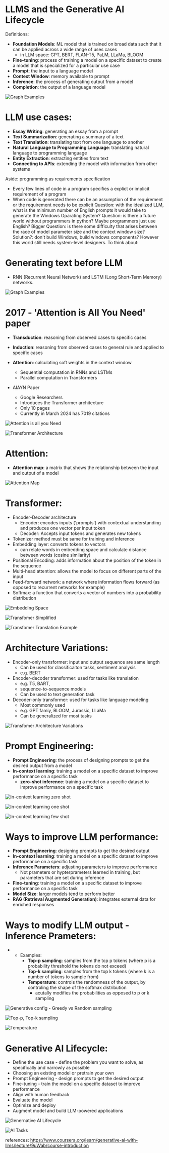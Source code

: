 # LLMS and the Generative AI Lifecycle

Definitions:
- **Foundation Models**: ML model that is trained on broad data such that it can be applied across a wide range of uses cases
  - in LLM space: GPT, BERT, FLAN-T5, PaLM, LLaMa, BLOOM
- **Fine-tuning**: process of training a model on a specific dataset to create a model that is specialized for a particular use case
- **Prompt**: the input to a language model
- **Context Window**: memory available to prompt
- **Inference**: the process of generating output from a model
- **Completion**: the output of a language model

![Graph Examples](images/prompts_and_completions.png)


# LLM use cases:
- **Essay Writing**: generating an essay from a prompt
- **Text Summarization**: generating a summary of a text
- **Text Translation**: translating text from one language to another
- **Natural Language to Programming Language**: translating natural language to programming language
- **Entity Extraction**: extracting entities from text
- **Connecting to APIs**: extending the model with information from other systems


Aside: programming as requirements specification
- Every few lines of code in a program specifies a explict or implicit requirement of a program
- When code is generated there can be an assumption of the requirement or the requirement needs to be explicit
Question: with the idealized LLM, what is the minimum number of English prompts it would take to generate the Windows Oparating System?
Question: is there a future world without programmers in python? Maybe programmers just use English?
Bigger Question: is there some difficulty that arises between the race of model parameter size and the context window size?
Solution?: don't build Windows, build windows components? However this world still needs system-level designers.
To think about:



# Generating text before LLM
- RNN (Recurrent Neural Network) and LSTM (Long Short-Term Memory) networks.

![Graph Examples](images/prompts_and_completions.png)


# 2017 - 'Attention is All You Need' paper
- **Transduction**: reasoning from observed cases to specific cases
- **Induction**: reasoning from observed cases to general rule and applied to specific cases
- **Attention**: calculating soft weights in the context window
  - Sequential computation in RNNs and LSTMs
  - Parallel computation in Transformers

- AIAYN Paper
  - Google Researchers
  - Introduces the Transformer architecture
  - Only 10 pages
  - Currently in March 2024 has 7019 citations

![Attention is all you Need](images/attention_is_all_you_need.png)

![Transformer Architecture](images/transformer_architecture.png)



# Attention:
- **Attention map**: a matrix that shows the relationship between the input and output of a model

![Attention Map](images/attention_map.png)


# Transformer:
- Encoder-Decoder architecture
  - Encoder: encodes inputs ('prompts') with contextual understanding and produces one vector per input token
  - Decoder: Accepts input tokens and generates new tokens
- Tokenizer method must be same for training and inference
- Embedding layer: converts tokens to vectors
  - can relate words in embedding space and calculate distance between words (cosine similarity)
- Positional Encoding: adds information about the position of the token in the sequence
- Multi-head attention: allows the model to focus on different parts of the input
- Feed-forward network: a network where information flows forward (as opposed to recurrent networks for example)
- Softmax: a function that converts a vector of numbers into a probability distribution


![Embedding Space](images/embedding_space.png)

![Transfomer Simplified](images/transfomer_simplified.png)

![Transfomer Translation Example](images/transformer_translation_example.png)


# Architecture Variations:
- Encoder-only transformer: input and output sequence are same length
  - Can be used for classificaiton tasks, sentiment analysis
  - e.g. BERT
- Encoder-decoder transformer: used for tasks like translation
  - e.g. T5, BART,
  - sequence-to-sequence models
  - Can be used to text generation task
- Decoder-only transformer: used for tasks like language modeling
  - Most commonly used
  - e.g. GPT famiy, BLOOM, Jurassic, LLaMa
  - Can be generalized for most tasks

![Transfomer Architecture Variations](images/transformer_architecture_variation.png)


# Prompt Engineering:
- **Prompt Engineering**: the process of designing prompts to get the desired output from a model
- **In-context learning**: training a model on a specific dataset to improve performance on a specific task
  - **zero-shot inference**: training a model on a specific dataset to improve performance on a specific task

![In-context learning zero shot](images/icl_zero_shot.png)

![In-context learning one shot](images/icl_one_shot.png)

![In-context learning few shot](images/icl_few_shot.png)


# Ways to improve LLM performance:
- **Prompt Engineering**: designing prompts to get the desired output
- **In-context learning**: training a model on a specific dataset to improve performance on a specific task
- **Inference Parameters**: adjusting parameters to improve performance
  - Not prameters or hypterprameters learned in training, but parameters that are set during inference
- **Fine-tuning**: training a model on a specific dataset to improve performance on a specific task
- **Model Size**: larger models tend to perform better
- **RAG (Retrieval Augmented Generation)**: integrates external data for enriched responses


# Ways to modify LLM output - Inference Prameters:
- - Examples:
    - **Top-p sampling**: samples from the top p tokens (where p is a probability threshold the tokens do not exceed)
    - **Top-k sampling**: samples from the top k tokens (where k is a number of tokens to sample from)
    - **Temperature**: controls the randomness of the output, by controling the shape of the softmax distribution
      - acutally modifies the probabilities as opposed to p or k sampling

![Generative config - Greedy vs Random sampling](images/greedy_v_random.png)

![Top-p, Top-k sampling](images/top_p_top_k.png)

![Temperature](images/temperature.png)



# Generative AI Lifecycle:
- Define the use case -  define the problem you want to solve, as specifically and narrowly as possible
- Choosing an existing model or pretrain your own
- Prompt Engineering - design prompts to get the desired output
- Fine-tuning - train the model on a specific dataset to improve performance
- Align with human feedback
- Evaluate the model
- Optimize and deploy
- Augment model and build LLM-powered applications

![Genernative AI Lifecycle](images/generative_ai_lifecycle.png)

![AI Tasks](images/ai_tasks.png)


references:
https://www.coursera.org/learn/generative-ai-with-llms/lecture/9uWab/course-introduction
